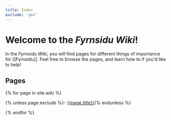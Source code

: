 ```yaml
---
title: Index
exclude: 'yes'
---
```


# Welcome to the *Fyrnsidu Wiki*!

In the *Fyrnsidu Wiki*, you will find pages for different things of importance for [[Fyrnsidu]]. Feel free to browse the pages, and learn how to <contribute> if you'd like to help!

## Pages

<div markdown=1 style="columns:auto auto">

{% for page in site.wiki %}

{% unless page.exclude %}- [{{page.title}}]({{page.url}}){% endunless %}

{% endfor %}

</div>
